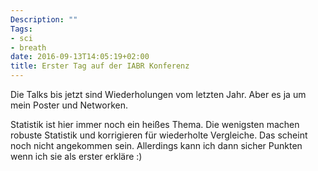 ```yaml
---
Description: ""
Tags:
- sci
- breath
date: 2016-09-13T14:05:19+02:00
title: Erster Tag auf der IABR Konferenz
---
```


Die Talks bis jetzt sind Wiederholungen vom letzten Jahr.  Aber es ja
um mein Poster und Networken.

Statistik ist hier immer noch ein heißes Thema.  Die wenigsten machen
robuste Statistik und korrigieren für wiederholte Vergleiche.  Das
scheint noch nicht angekommen sein.  Allerdings kann ich dann sicher
Punkten wenn ich sie als erster erkläre :)
<!--more-->

